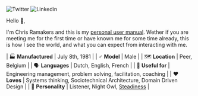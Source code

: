 ![Twitter](https://img.shields.io/badge/-chrisramakers-green?logo=twitter&logoColor=white&style=for-the-badge) ![Linkedin](https://img.shields.io/badge/-chrisramakers-green?logo=linkedin&style=for-the-badge)

Hello 👋,

I'm Chris Ramakers and this is my [personal user manual](https://www.theunconventionalroute.com/personal-user-manual/). Wether if you are meeting me for the first time or have known me for some time already, this is how I see the world, and what you can expect from interacting with me.

| 🏭 **Manufactured** | July 8th, 1981 |
| ♂️ **Model** | Male |
| 🗺️ **Location** | Peer, Belgium |
| 🗣️ **Languages** | Dutch, English, French |
| 👐 **Useful for** | Engineering management, problem solving, facilitation, coaching |
| ❤️ **Loves** | Systems thinking, Sociotechnical Architecture, Domain Driven Design |
| 🧔 **Personality** | Listener, Night Owl, [Steadiness](https://www.discprofile.com/what-is-disc/disc-styles/steadiness) |
